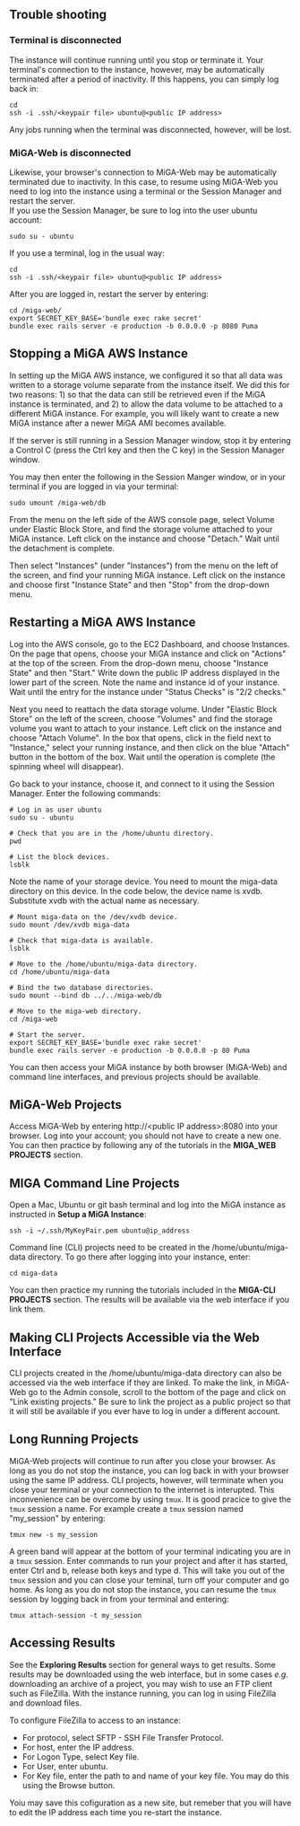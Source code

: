 ## Trouble shooting

### Terminal is disconnected

The instance will continue running until you stop or terminate it. Your terminal's connection to the instance, however, may be automatically terminated after a period of inactivity. If this happens, you can simply log back in:

```
cd
ssh -i .ssh/<keypair file> ubuntu@<public IP address>
```
Any jobs running when the terminal was disconnected, however, will be lost.  

### MiGA-Web is disconnected

Likewise, your browser's connection to MiGA-Web may be automatically terminated due to inactivity. In this case, to resume using MiGA-Web you need to log into the instance using a terminal or the Session Manager and restart the server.  
If you use the Session Manager, be sure to log into the user ubuntu account:  

```
sudo su - ubuntu
```
If you use a terminal, log in the usual way:

```
cd
ssh -i .ssh/<keypair file> ubuntu@<public IP address>
```
After you are logged in, restart the server by entering:

```
cd /miga-web/
export SECRET_KEY_BASE='bundle exec rake secret'  
bundle exec rails server -e production -b 0.0.0.0 -p 8080 Puma
```

## Stopping a MiGA AWS Instance

In setting up the MiGA AWS instance, we configured it so that all data was written to a storage volume separate from the instance itself. We did this for two reasons: 1) so that the data can still be retrieved even if the MiGA instance is terminated, and 2) to allow the data volume to be attached to a different MiGA instance. For example, you will likely want to create a new MiGA instance after a newer MiGA AMI becomes available.

If the server is still running in a Session Manager window, stop it by entering a Control C (press the Ctrl key and then the C key) in the Session Manager window.  

You may then enter the following in the Session Manger window, or in your terminal if you are logged in via your terminal:

```
sudo umount /miga-web/db
```
From the menu on the left side of the AWS console page, select Volume under Elastic Block Store, and find the storage volume attached to your MiGA instance. Left click on the instance and choose "Detach." Wait until the detachment is complete.  

Then select "Instances" (under "Instances") from the menu on the left of the screen, and find your running MiGA instance. Left click on the instance and choose first "Instance State" and then "Stop" from the drop-down menu.  

## Restarting a MiGA AWS Instance 

Log into the AWS console, go to the EC2 Dashboard, and choose Instances. On the page that opens, choose your MiGA instance and click on "Actions" at the top of the screen. From the drop-down menu, choose "Instance State" and then "Start." Write down the public IP address displayed in the lower part of the screen. Note the name and instance id of your instance. Wait until the entry for the instance under "Status Checks" is "2/2 checks."  

Next you need to reattach the data storage volume. Under "Elastic Block Store" on the left of the screen, choose "Volumes" and find the storage volume you want to attach to your instance. Left click on the instance and choose "Attach Volume". In the box that opens, click in the field next to "Instance," select your running instance, and then click on the blue "Attach" button in the bottom of the box. Wait until the operation is complete (the spinning wheel will disappear).

Go back to your instance, choose it, and connect to it using the Session Manager. Enter the following commands:  

```
# Log in as user ubuntu
sudo su - ubuntu
 
# Check that you are in the /home/ubuntu directory.
pwd

# List the block devices.
lsblk
```
Note the name of your storage device. You need to mount the miga-data directory on this device. In the code below, the device name is xvdb. Substitute xvdb with the actual name as necessary.  

```
# Mount miga-data on the /dev/xvdb device.
sudo mount /dev/xvdb miga-data

# Check that miga-data is available.
lsblk

# Move to the /home/ubuntu/miga-data directory.
cd /home/ubuntu/miga-data

# Bind the two database directories.
sudo mount --bind db ../../miga-web/db 

# Move to the miga-web directory.
cd /miga-web

# Start the server.
export SECRET_KEY_BASE='bundle exec rake secret'  
bundle exec rails server -e production -b 0.0.0.0 -p 80 Puma
```

You can then access your MiGA instance by both browser (MiGA-Web) and command line interfaces, and previous projects should be available. 

## MiGA-Web Projects

Access MiGA-Web by entering http://\<public IP address\>:8080 into your browser. Log into your account; you should not have to create a new one. You can then practice by following any of the tutorials in the **MIGA_WEB PROJECTS** section.

## MIGA Command Line Projects

Open a Mac, Ubuntu or git bash terminal and log into the MiGA instance as instructed in **Setup a MiGA Instance**:

```
ssh -i ~/.ssh/MyKeyPair.pem ubuntu@ip_address
```

Command line (CLI) projects need to be created in the /home/ubuntu/miga-data directory. To go there after logging into your instance, enter:

```
cd miga-data
```
You can then practice my running the tutorials included in the **MIGA-CLI PROJECTS** section. The results will be available via the web interface if you link them. 

## Making CLI Projects Accessible via the Web Interface

CLI projects created in the /home/ubuntu/miga-data directory can also be accessed via the web interface if they are linked. To make the link, in MiGA-Web go to the Admin console, scroll to the bottom of the page and click on "Link existing projects." Be sure to link the project as a public project so that it will still be available if you ever have to log in under a different account.

## Long Running Projects

MiGA-Web projects will continue to run after you close your browser. As long as you do not stop the instance, you can log back in with your browser using the same IP address. CLI projects, however, will terminate when you close your terminal or your connection to the internet is interupted. This inconvenience can be overcome by using ```tmux```. It is good pracice to give the ```tmux``` session a name. For example create a ```tmux``` session named "my_session" by entering:  


```
tmux new -s my_session
```

A green band will appear at the bottom of your terminal indicating you are in a ```tmux``` session. Enter commands to run your project and after it has started, enter Ctrl and b, release both keys and type d. This will take you out of the ```tmux``` session and you can close your teminal, turn off your computer and go home. As long as you do not stop the instance, you can resume the ```tmux``` session by logging back in from your terminal and entering:

```
tmux attach-session -t my_session
```

## Accessing Results
See the **Exploring Results** section for general ways to get results. Some results may be downloaded using the web interface, but in some cases *e.g.* downloading an archive of a project, you may wish to use an FTP client such as FileZilla.  With the instance running, you can log in using FileZilla and download files.  

To configure FileZilla to access to an instance:  
- For protocol, select SFTP - SSH File Transfer Protocol.  
- For host, enter the IP address.  
- For Logon Type, select Key file.  
- For User, enter ubuntu.  
- For Key file, enter the path to and name of your key file. You may do this using the Browse button.  

Yoiu may save this cofiguration as a new site, but remeber that you will have to edit the IP address each time you re-start the instance.
